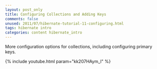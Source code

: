 ```yaml
---           
layout: post_only
title: Configuring Collections and Adding Keys
comments: false
unused: 2011/07/hibernate-tutorial-11-configuring.html
tags: hibernate intro
categories: content hibernate_intro
---
```


More configuration options for collections, including configuring primary keys.

{% include youtube.html param="kk207HAym_I" %}